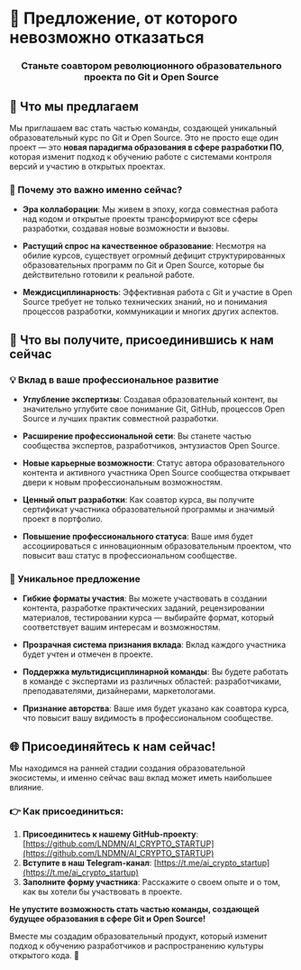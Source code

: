 # 🚀 Предложение, от которого невозможно отказаться

<div align="center">
  <h3>Станьте соавтором революционного образовательного проекта по Git и Open Source</h3>
</div>

## 💎 Что мы предлагаем

Мы приглашаем вас стать частью команды, создающей уникальный образовательный курс по Git и Open Source. Это не просто еще один проект — это **новая парадигма образования в сфере разработки ПО**, которая изменит подход к обучению работе с системами контроля версий и участию в открытых проектах.

### 🌟 Почему это важно именно сейчас?

- **Эра коллаборации**: Мы живем в эпоху, когда совместная работа над кодом и открытые проекты трансформируют все сферы разработки, создавая новые возможности и вызовы.

- **Растущий спрос на качественное образование**: Несмотря на обилие курсов, существует огромный дефицит структурированных образовательных программ по Git и Open Source, которые бы действительно готовили к реальной работе.

- **Междисциплинарность**: Эффективная работа с Git и участие в Open Source требует не только технических знаний, но и понимания процессов разработки, коммуникации и многих других аспектов.

## 🚀 Что вы получите, присоединившись к нам сейчас

### 💡 Вклад в ваше профессиональное развитие

- **Углубление экспертизы**: Создавая образовательный контент, вы значительно углубите свое понимание Git, GitHub, процессов Open Source и лучших практик совместной разработки.

- **Расширение профессиональной сети**: Вы станете частью сообщества экспертов, разработчиков, энтузиастов Open Source.

- **Новые карьерные возможности**: Статус автора образовательного контента и активного участника Open Source сообщества открывает двери к новым профессиональным возможностям.

- **Ценный опыт разработки**: Как соавтор курса, вы получите сертификат участника образовательной программы и значимый проект в портфолио.

- **Повышение профессионального статуса**: Ваше имя будет ассоциироваться с инновационным образовательным проектом, что повысит ваш статус в профессиональном сообществе.

### 🎁 Уникальное предложение

- **Гибкие форматы участия**: Вы можете участвовать в создании контента, разработке практических заданий, рецензировании материалов, тестировании курса — выбирайте формат, который соответствует вашим интересам и возможностям.

- **Прозрачная система признания вклада**: Вклад каждого участника будет учтен и отмечен в проекте.

- **Поддержка мультидисциплинарной команды**: Вы будете работать в команде с экспертами из различных областей: разработчиками, преподавателями, дизайнерами, маркетологами.

- **Признание авторства**: Ваше имя будет указано как соавтора курса, что повысит вашу видимость в профессиональном сообществе.

## 🌐 Присоединяйтесь к нам сейчас!

Мы находимся на ранней стадии создания образовательной экосистемы, и именно сейчас ваш вклад может иметь наибольшее влияние.

### 👉 Как присоединиться:

1. **Присоединитесь к нашему GitHub-проекту**: [https://github.com/LNDMN/AI_CRYPTO_STARTUP](https://github.com/LNDMN/AI_CRYPTO_STARTUP)
2. **Вступите в наш Telegram-канал**: [https://t.me/ai_crypto_startup](https://t.me/ai_crypto_startup)
3. **Заполните форму участника**: Расскажите о своем опыте и о том, как вы хотели бы участвовать в проекте.

**Не упустите возможность стать частью команды, создающей будущее образования в сфере Git и Open Source!**

Вместе мы создадим образовательный продукт, который изменит подход к обучению разработчиков и распространению культуры открытого кода. 🌟 